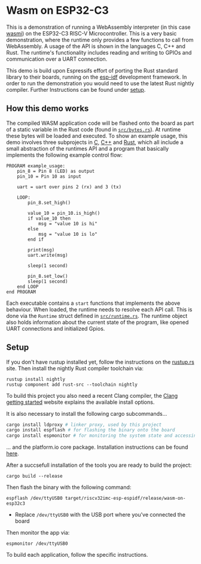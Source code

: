 # Wasm on ESP32-C3

This is a demonstration of running a WebAssembly interpreter (in this case [wasmi](https://github.com/paritytech/wasmi)) on the ESP32-C3 RISC-V Microcontroller.
This is a very basic demonstration, where the runtime only provides a few functions to call from WebAssembly. A usage of the API is shown in the languages C, C++ and Rust.
The runtime's functionality includes reading and writing to GPIOs and communication over a UART connection.

This demo is build upon Espressifs effort of porting the Rust standard library to their boards, running on the [esp-idf](https://github.com/espressif/esp-idf) development framework.
In order to run the demonstration you would need to use the latest Rust nightly compiler. Further Instructions can be found under [setup](#Setup).

## How this demo works

The compiled WASM application code will be flashed onto the board as part of a static variable in the Rust code (found in [`src/bytes.rs`](src/bytes.rs)). At runtime these bytes will be loaded and
executed. To show an example usage, this demo involves three subprojects in [C](application-c), [C++](application-cpp) and [Rust](application-rs), which all include a small abstraction
of the runtimes API and a program that basically implements the following example control flow:

```
PROGRAM example_usage:
    pin_8 = Pin 8 (LED) as output
    pin_10 = Pin 10 as input

    uart = uart over pins 2 (rx) and 3 (tx)

    LOOP:
        pin_8.set_high()

        value_10 = pin_10.is_high()
        if value_10 then
            msg = "value 10 is hi"
        else
            msg = "value 10 is lo"
        end if

        print(msg)
        uart.write(msg)

        sleep(1 second)

        pin_8.set_low()
        sleep(1 second)
    end LOOP
end PROGRAM
```

Each executable contains a `start` functions that implements the above behaviour. When loaded, the runtime needs to resolve each API call. This
is done via the `Runtime` struct defined in [`src/runtime.rs`](src/runtime.rs). The runtime object also holds information about the current 
state of the program, like opened UART connections and initialized Gpios.

## Setup

If you don't have rustup installed yet, follow the instructions on the [rustup.rs](rustup.rs) site.
Then install the nightly Rust compiler toolchain via:

```
rustup install nightly
rustup component add rust-src --toolchain nightly
```
To build this project you also need a recent Clang compiler, the [Clang getting started](https://clang.llvm.org/get_started.html) website explains the available install options.

It is also necessary to install the following cargo subcommands...
```bash
cargo install ldproxy # linker proxy, used by this project
cargo install espflash # for flashing the binary onto the board
cargo install espmonitor # for monitoring the system state and accessing stdout
```


... and the platform.io core package. Installation instructions can be found [here](https://docs.platformio.org/en/latest/core/installation.html).

After a succsefull installation of the tools you are ready to build the project:
```
cargo build --release
```

Then flash the binary with the following command:
```
espflash /dev/ttyUSB0 target/riscv32imc-esp-espidf/release/wasm-on-esp32c3
```

- Replace `/dev/ttyUSB0` with the USB port where you've connected the board

Then monitor the app via:
```
espmonitor /dev/ttyUSB0
```

To build each application, follow the specific instructions.
